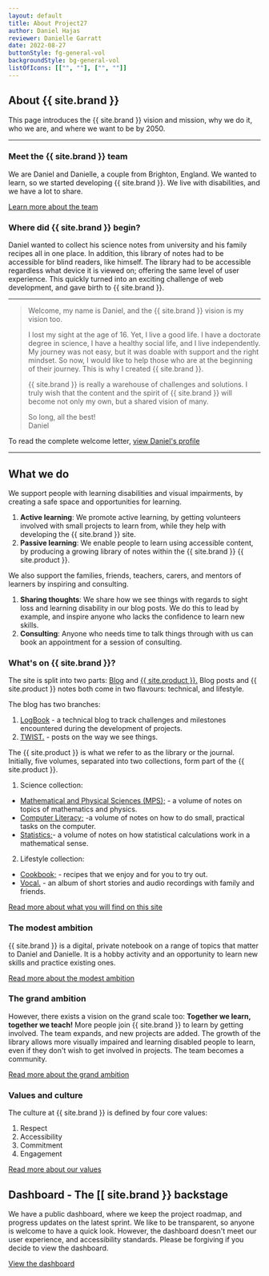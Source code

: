 ```yaml
---
layout: default
title: About Project27
author: Daniel Hajas
reviewer: Danielle Garratt
date: 2022-08-27
buttonStyle: fg-general-vol
backgroundStyle: bg-general-vol
listOfIcons: [["", ""], ["", ""]]
---
```

## About {{ site.brand }}

This page introduces the {{ site.brand }} vision and mission, why we do it, who we are, and where we want to be by 2050.

---

### Meet the {{ site.brand }} team

We are Daniel and Danielle, a couple from Brighton, England. We wanted to learn, so we started developing {{ site.brand }}. We live with disabilities, and we have a lot to share.

[Learn more about the team](./team/index.html)

### Where did {{ site.brand }} begin?

Daniel wanted to collect his science notes from university and his family recipes all in one place. In addition, this library of notes had to be accessible for blind readers, like himself. The library had to be accessible regardless what device it is viewed on; offering the same level of user experience. This quickly turned into an exciting challenge of web development, and gave birth to {{ site.brand }}.

---

> Welcome, my name is Daniel, and the {{ site.brand }} vision is my vision too.
>
> I lost my sight at the age of 16. Yet, I live a good life.
I have a doctorate degree in science, I have a healthy social life, and I live independently.
My journey was not easy, but it was doable with support and the right mindset.
So now, I would like to help those who are at the beginning of their journey.
This is why I created {{ site.brand }}.
>
> {{ site.brand }} is really a warehouse of challenges and solutions.
> I truly wish that the content and the spirit of {{ site.brand }} will become not only my own, but a shared vision of many.
>
> So long, all the best!  
> Daniel

To read the complete welcome letter, [view Daniel's profile](./team/Daniel/Daniel.html)

---

## What we do

We support people with learning disabilities and visual impairments, by creating a safe space and opportunities for learning.

1. **Active learning**: We promote active learning, by getting volunteers involved with small projects to learn from, while they help with developing the {{ site.brand }} site.
2. **Passive learning**: We enable people to learn using accessible content, by producing a growing library of notes within the {{ site.brand }} {{ site.product }}.

We also support the families, friends, teachers, carers, and mentors of learners by inspiring and consulting.

1. **Sharing thoughts**: We share how we see things with regards to sight loss and learning disability in our blog posts. We do this to lead by example, and inspire anyone who lacks the confidence to learn new skills.
2. **Consulting**: Anyone who needs time to talk things through with us can book an appointment for a session of consulting.

### What's on {{ site.brand }}?

The site is split into two parts: [Blog](./blog/index.html) and [{{ site.product }}.](./guide/index.html)
Blog posts and {{ site.product }} notes both come in two flavours: technical, and lifestyle.

The blog has two branches:

1. [LogBook](./blog/logbook/index.html) - a technical blog to track challenges and milestones encountered during the development of projects.
2. [TWIST.](./blog/twist/index.html) - posts on the way we see things.

The {{ site.product }} is what we refer to as the library or the journal.
Initially, five volumes, separated into two collections, form part of the {{ site.product }}.

1. Science collection:
  * [Mathematical and Physical Sciences (MPS);](./guide/MPS/index.html) - a volume of notes on topics of mathematics and physics.
  * [Computer Literacy;](./guide/CL/index.html) -a volume of notes on how to do small, practical tasks on the computer.
  * [Statistics;](./guide/statistics/index.html)- a volume of notes on how statistical calculations work in a mathematical sense.
2. Lifestyle collection:
  * [Cookbook;](./guide/cookbook/index.html) - recipes that we enjoy and for you to try out.
  * [Vocal.](./guide/vocal/index.html) - an album of short stories and audio recordings with family and friends.

[Read more about what you will find on this site](./content.html)

### The modest ambition

{{ site.brand }} is a digital, private notebook on a range of topics that matter to Daniel and Danielle. It is a hobby activity and an opportunity to learn new skills and practice existing ones.

[Read more about the modest ambition](./modest.html)

### The grand ambition

However, there exists a vision on the grand scale too: 
**Together we learn, together we teach!**
More people join {{ site.brand }} to learn by getting involved.
The team expands, and new projects are added.
The growth of the library allows more visually impaired and learning disabled people to learn, even if they don't wish to get involved in projects.
The team becomes a community.

[Read more about the grand ambition](./grand.html)

### Values and culture

The culture at {{ site.brand }} is defined by four core values:

1. Respect
2. Accessibility
3. Commitment
4. Engagement

[Read more about our values](./values.html)

## Dashboard - The [[ site.brand }} backstage

We have a public dashboard, where we keep the project roadmap, and progress updates on the latest sprint. We like to be transparent, so anyone is welcome to have a quick look. However, the dashboard doesn't meet our user experience, and accessibility standards. Please be forgiving if you decide to view the dashboard.

[View the dashboard](./dashboard/index.html)